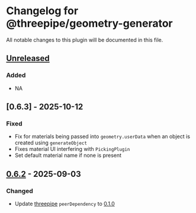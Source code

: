 # Changelog for @threepipe/geometry-generator

All notable changes to this plugin will be documented in this file.

[//]: # (The format is based on [Keep a Changelog]&#40;https://keepachangelog.com/en/1.1.0/&#41;, and this project adheres to [Semantic Versioning]&#40;https://semver.org/spec/v2.0.0.html&#41;.)

## [Unreleased]

### Added

- NA

## [0.6.3] - 2025-10-12

### Fixed

- Fix for materials being passed into `geometry.userData` when an object is created using `generateObject`
- Fixes material UI interfering with `PickingPlugin`
- Set default material name if none is present

## [0.6.2] - 2025-09-03

### Changed

- Update [threepipe](https://threepipe.org/) `peerDependency` to [0.1.0](https://github.com/repalash/threepipe/releases/tag/v0.1.0)

[unreleased]: https://github.com/repalash/threepipe/tree/dev/plugins/geometry-generator
[0.6.2]: https://github.com/repalash/threepipe/releases/tag/@threepipe/plugin-geometry-generator-0.6.3
[0.6.2]: https://github.com/repalash/threepipe/releases/tag/@threepipe/plugin-geometry-generator-0.6.2
[0.6.1]: https://github.com/repalash/threepipe/releases/tag/@threepipe/plugin-geometry-generator-0.6.1
